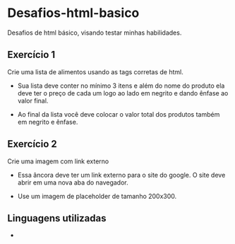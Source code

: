 # Desafios-html-basico

 Desafios de html básico, visando testar minhas habilidades.

 ## Exercício 1

Crie uma lista de alimentos usando as tags corretas de html.

- Sua lista deve conter no mínimo 3 itens e além do nome do produto ela deve ter o preço de cada um logo ao lado em negrito e dando ênfase ao valor final.

- Ao final da lista você deve colocar o valor total dos produtos também em negrito e ênfase.

## Exercício 2

Crie uma imagem com link externo

- Essa âncora deve ter um link externo para o site do google. O site deve abrir em uma nova aba do navegador.

- Use um imagem de placeholder de tamanho 200x300.

## Linguagens utilizadas

-